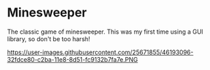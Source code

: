 # Minesweeper

The classic game of minesweeper. This was my first time using a GUI library, so don't be too harsh!

https://user-images.githubusercontent.com/25671855/46193096-32fdce80-c2ba-11e8-8d51-fc9132b7fa7e.PNG
